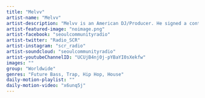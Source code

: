 ```yaml
---
title: "Melvv"	
artist-name: "Melvv"	
artist-description: "Melvv is an American DJ/Producer. He signed a contract with Atlantic records when he was young, and has been featured in wordwide electronic festivals - Coachella Music Festival, Electronic Forest, In Bloom Festival, Hang Out Festival. As a amazing remixer of artists like Flume, Alison Wonderland, Marian Hill, Oh Wonder, he became a massive artist in electronic music scene. He covers Future Bass, House, Trap and Hip Hop. "	
artist-featured-image: "noimage.png"	
artist-facebook: "seoulcommunityradio"	
artist-twitter: "Radio_SCR"	
artist-instagram: "scr_radio"	
artist-soundcloud: "seoulcommunityradio"	
artist-youtubeChannelID: "UCUjB4nj0j-pYBaYI0sXekfw"	
images: ""	
group: "Worldwide"	
genres: "Future Bass, Trap, Hip Hop, House"	
daily-motion-playlist: ""	
daily-motion-video: "x6unq5j"		
---
```


